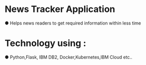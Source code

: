 # News Tracker Application
● Helps news readers to get required information within less time<br>
# Technology using :
● Python,Flask, IBM DB2, Docker,Kubernetes,IBM Cloud etc..
